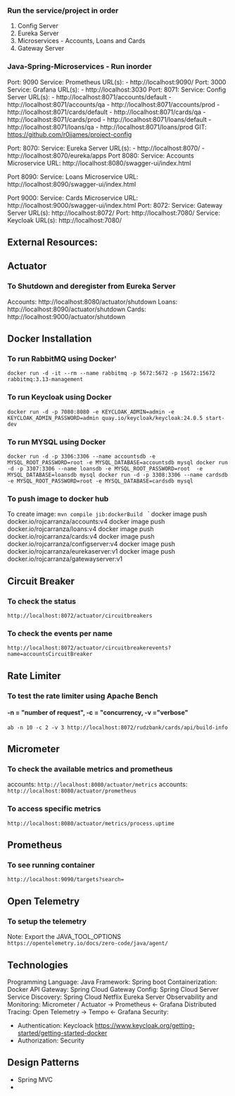 ### Run the service/project in order
1. Config Server
2. Eureka Server
3. Microservices - Accounts, Loans and Cards
4. Gateway Server
### Java-Spring-Microservices - Run inorder
Port: 9090
    Service: Prometheus
    URL(s):
    - http://localhost:9090/
Port: 3000
    Service: Grafana
    URL(s):
    - http://localhost:3030
Port: 8071:
    Service: Config Server
    URL(s):
        - http://localhost:8071/accounts/default
        - http://localhost:8071/accounts/qa
        - http://localhost:8071/accounts/prod
        - http://localhost:8071/cards/default
        - http://localhost:8071/cards/qa
        - http://localhost:8071/cards/prod
        - http://localhost:8071/loans/default
        - http://localhost:8071/loans/qa
        - http://localhost:8071/loans/prod
    GIT: https://github.com/r0jjames/project-config

Port: 8070:
    Service: Eureka Server
    URL(s):
        - http://localhost:8070/
        - http://localhost:8070/eureka/apps
Port 8080:
    Service: Accounts Microservice
    URL: http://localhost:8080/swagger-ui/index.html

Port 8090:
    Service: Loans Microservice
    URL: http://localhost:8090/swagger-ui/index.html

Port 9000:
    Service: Cards Microservice
    URL: http://localhost:9000/swagger-ui/index.html
Port: 8072:
    Service: Gateway Server
    URL(s): http://localhost:8072/
Port: http://localhost:7080/
    Service: Keycloak
    URL(s): http://localhost:7080/

## External Resources:


## Actuator
### To Shutdown and deregister from Eureka Server
Accounts: http://localhost:8080/actuator/shutdown
Loans: http://localhost:8090/actuator/shutdown
Cards: http://localhost:9000/actuator/shutdown


## Docker Installation

### To run RabbitMQ using Docker'
`docker run -d -it --rm --name rabbitmq -p 5672:5672 -p 15672:15672 rabbitmq:3.13-management`

### To run Keycloak using Docker
`docker run -d -p 7080:8080 -e KEYCLOAK_ADMIN=admin -e KEYCLOAK_ADMIN_PASSWORD=admin quay.io/keycloak/keycloak:24.0.5 start-dev`

### To run MYSQL using Docker
`
docker run -d -p 3306:3306 --name accountsdb -e MYSQL_ROOT_PASSWORD=root -e MYSQL_DATABASE=accountsdb mysql
docker run -d -p 3307:3306 --name loansdb -e MYSQL_ROOT_PASSWORD=root  -e MYSQL_DATABASE=loansdb mysql
docker run -d -p 3308:3306 --name cardsdb -e MYSQL_ROOT_PASSWORD=root -e MYSQL_DATABASE=cardsdb mysql
`
### To push image to docker hub
To create image: `mvn compile jib:dockerBuild `
`
docker image push docker.io/rojcarranza/accounts:v4
docker image push docker.io/rojcarranza/loans:v4
docker image push docker.io/rojcarranza/cards:v4
docker image push docker.io/rojcarranza/configserver:v4
docker image push docker.io/rojcarranza/eurekaserver:v1
docker image push docker.io/rojcarranza/gatewayserver:v1


## Circuit Breaker
### To check the status
`http://localhost:8072/actuator/circuitbreakers`

### To check the events per name
`http://localhost:8072/actuator/circuitbreakerevents?name=accountsCircuitBreaker`

## Rate Limiter
### To test the rate limiter using Apache Bench
#### -n = "number of request", -c = "concurrency, -v ="verbose"
`ab -n 10 -c 2 -v 3 http://localhost:8072/rudzbank/cards/api/build-info`

## Micrometer
### To check the available metrics and prometheus

accounts: `http://localhost:8080/actuator/metrics`
accounts: `http://localhost:8080/actuator/prometheus`
### To access specific metrics
`http://localhost:8080/actuator/metrics/process.uptime`

## Prometheus
### To see running container
`http://localhost:9090/targets?search=`

## Open Telemetry
### To setup the telemetry
Note: Export the JAVA_TOOL_OPTIONS
`https://opentelemetry.io/docs/zero-code/java/agent/`
## Technologies
Programming Language: Java
Framework: Spring boot
Containerization: Docker
API Gateway: Spring Cloud Gateway
Config: Spring Cloud Server
Service Discovery: Spring Cloud Netflix Eureka Server
Observability and Monitoring:  Micrometer / Actuator -> Prometheus <- Grafana
Distributed Tracing: Open Telemetry -> Tempo <- Grafana
Security: 
- Authentication: Keycloack https://www.keycloak.org/getting-started/getting-started-docker
- Authorization: 
Security

## Design Patterns
- Spring MVC
- 